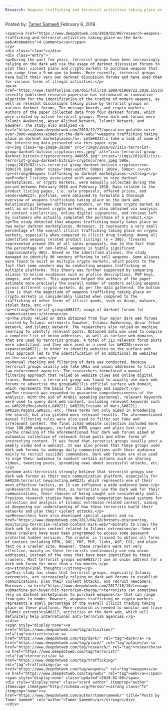 ```yaml
---
Research: Weapons trafficking and terrorist activities taking place on the dark web
---
```

<article class="post-listing post-28304 post type-post status-publish format-standard has-post-thumbnail hentry  tag-activities tag-dark tag-place tag-research tag-terrorist tag-trafficking tag-weapons tag-web">
    <div class="post-inner">
        <span>Posted by: <a href="https://www.deepdotweb.com/author/tamersameeh/" title="">Tamer Sameeh </a></span>
    <span>February 6, 2019</span>
    
    <span><a href="https://www.deepdotweb.com/2019/02/06/research-weapons-trafficking-and-terrorist-activities-taking-place-on-the-dark-web/#comments">4 Comments</a></span>
    </p>
    <div class="clear"></div>
    <div class="entry">
    <p>During the past few years, terrorist groups have been increasingly relying on the dark web via the usage of darknet discussion forums to plot their violent plans and crypto markets to purchase weapons that can range from a 9 mm gun to bombs. More recently, terrorist groups have built their very own darknet discussion forums and have used them for various forms of illegal activities.</p>
    <p><a href="https://www.tandfonline.com/doi/full/10.1080/01969722.2018.1553591">A recently published research paper</a> has introduced an innovative algorithm for the identification of the trading of modern weapons, as well as relevant discussions taking place by terrorist groups on various darknet forums, Tor message boards, and crypto markets. Authors of the paper collected data from four darknet forums, which were created by active terrorist groups. These dark web forums were Islamic Awakening, Ansar Aljihad Network, Islamic Network, and Gawaher. The study also analyzed <a href="https://www.deepdotweb.com/2018/12/27/operation-golalde-seize-over-3000-weapons-aimed-at-the-dark-web/">weapons trafficking taking place on darknet marketplaces</a>. Let&#8217;s take a look at some of the interesting data presented via this paper.</p>
    <p><img class="wp-image-28306" src="/imgs/2019/02/isis-terrorist-group-darknet-bitcoin-cryptocurrenc.jpeg" alt="isis-terrorist-group-darknet-bitcoin-cryptocurrency-948655.jpg" srcset="/imgs/2019/02/isis-terrorist-group-darknet-bitcoin-cryptocurrenc.jpeg 590w, /imgs/2019/02/isis-terrorist-group-darknet-bitcoin-cryptocurrenc-300x178.jpeg 300w" sizes="(max-width: 590px) 100vw, 590px" /></p>
    <p><strong>Weapons trafficking on darknet marketplaces:</strong></p>
    <p>Product listings associated with weapons on nine darknet marketplaces, or crypto markets, were manually collected during the period between February 2016 and February 2018. Data related to the product listing pages, i.e. sale proposals, offered prices, and vendors&#8217; profiles, were obtained to formulate a thorough overview of weapons trafficking taking place on the dark web. Relationships between different vendors, on the same crypto market as well as on different crypto markets, were also obtained via analysis of content similarities, online digital signatures, and reviews left by customers who actually completed the purchase of a product.</p>
    <p>The study detected that weapons trafficking mainly takes place on two major darknet marketplaces. Moreover, it represents a very small percentage of the overall illicit trafficking taking place on crypto markets, especially when compared to illicit drug trading. Among all identified weapons related product listings (n = 386), firearms represented around 25% of all sales proposals, due to the fact that the percentage of non-lethal weapons is highly significant (approximately 46%). Based on the identified aliases, the study managed to identify 96 vendors offering to sell weapons. Some aliases were found to exist on multiple crypto markets, which points to the fact that some vendors may be conducting weapons trafficking on multiple platforms. This theory was further supported by comparing aliases to online evidences such as profile descriptions, PGP keys, images, and others. This approach helped the authors of the paper estimate more precisely the overall number of vendors selling weapons across different crypto markets. As per the data gathered, the bottom line is that the magnitude of weapons trafficking taking place on crypto markets is considerably limited when compared to the trafficking of other forms of illicit goods, such as drugs, malware, stolen data, etc.</p>
    <p><strong>Terrorist groups&#8217; usage of darknet forums for communications:</strong></p>
    <p>The study relied on data obtained from four major dark web forums created by Islamic extremists Gawaher, Islamic Awakening, Ansar Jihad Network, and Islamic Network. The researchers also relied on machine learning to identify relevant posts. Obtained data was used to compile a complete list of onion addresses, as well as surface web domains, that are used by terrorist groups. A total of 313 relevant forum posts were identified, and they were used as a seed for &#8220;reverse expansion&#8221; in order to identify websites on the surface web. This approach led to the identification of an additional 88 websites on the surface web.</p>
    <p>Manual checking and filtering of data was conducted, because terrorist groups usually use fake URLs and onion addresses to trick law enforcement agencies. The researchers formulated a manual filtering approach that relied on website clues and online digital traces. However, a terrorist group was found to usually use dark web forums to advertise the group&#8217;s official surface web domain, which represents the basis for its ideology and support.</p>
    <p>The research was expanded to guarantee comprehensiveness of the analysis. With the aid of Arabic speaking personnel, relevant keywords were used to query dark web content, including relevant keywords such as &#8220;Moujahedin,&#8221; &#8220;Crusade of Wars,&#8221; &#8220;Pegans,&#8221; etc. These terms not only aided in broadening the search, but also yielded more relevant results. The aforementioned manual filtering rules were also used to filter out fake and irrelevant content. The final Jihad website collection included more than 100,000 webpages, including HTML pages and plain text.</p>
    <p>The crawling of the aforementioned four dark web forums aimed at automatic collection of relevant forum posts and other forms of interesting content. It was found that terrorist groups usually post a weekly video and a webcast. It was also proven that these groups used dark web forums to undergo daily communications with their audience mainly to recruit suicidal commandoes. Dark web forums are also used to urge their audience to conduct certain actions such as sharing videos, tweeting posts, spreading news about successful attacks, etc.</p>
    <p>Some anti-terrorists strongly believe that terrorist groups use dark web forums as their main communication platform, especially for &#8220;terrorist newscasting,&#8221; which represents one of their most effective tactics, as it can influence a wide audience base.</p>
    <p>Research has proven that, as terrorists use the dark web for their communications, their chances of being caught are considerably small. Previous research studies have developed computation based systems for collection and analysis of Islamic extremism related content, aiming at deepening our understanding of how these terrorists build their networks and plan their violent attacks.</p>
    <p>Researchers have also developed special spiders and <a href="https://www.deepdotweb.com/2017/04/28/botnets-discovering-monitoring-terrorism-related-content-dark-web/">botnets to crawl the dark web to obtain content related to Islamic extremism</a>. Some of these crawlers have even been programmed to access some password protected hidden services. The crawler is trained to obtain all forms of content including HTML, DOC, PDF, PHP, links, ASP, CGI, and plain text on a crawler site. However, these crawlers were not very effective, mainly as these terrorists continuously use new onion addresses, instead of the ones that have been identified by these crawlers. Most terrorist groups won&#8217;t use an onion address for a dark web forum for more than a few months.</p>
    <p><strong>Final thoughts:</strong></p>
    <p>This study has shown that terrorist groups, especially Islamic extremists, are increasingly relying on dark web forums to establish communications, plan their violent attacks, and recruit newcomers. Moreover, <a href="https://www.deepdotweb.com/2017/10/10/teenage-submachine-gun-buyer-hit-terrorism-charge/">terrorists can sometimes rely on darknet marketplaces to purchase weapons</a> that can range from guns to bombs. However, weapons trafficking on crypto markets represents a small percentage of the overall illicit trading taking place on these platforms. More research is needed to monitor and trace Islamic extremists&#8217; activities on the dark web, which will definitely help international anti-terrorism agencies.</p>
    </div>
    <span style="display:none"><a href="https://www.deepdotweb.com/tag/activities/" rel="tag">activities</a> <a href="https://www.deepdotweb.com/tag/dark/" rel="tag">dark</a> <a href="https://www.deepdotweb.com/tag/place/" rel="tag">place</a> <a href="https://www.deepdotweb.com/tag/research/" rel="tag">research</a> <a href="https://www.deepdotweb.com/tag/terrorist/" rel="tag">terrorist</a> <a href="https://www.deepdotweb.com/tag/trafficking/" rel="tag">trafficking</a> <a href="https://www.deepdotweb.com/tag/weapons/" rel="tag">weapons</a> <a href="https://www.deepdotweb.com/tag/web/" rel="tag">web</a></span> <span style="display:none" class="updated">2019-02-06</span>
    <div style="display:none" class="vcard author" itemprop="author" itemscope itemtype="http://schema.org/Person"><strong class="fn" itemprop="name"><a href="https://www.deepdotweb.com/author/tamersameeh/" title="Posts by Tamer Sameeh" rel="author">Tamer Sameeh</a></strong></div>
    </div>
</article>

